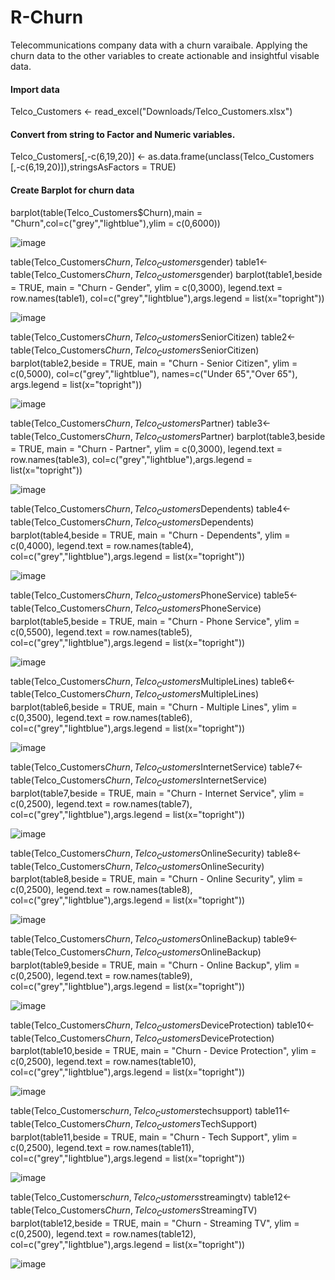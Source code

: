 # R-Churn
Telecommunications company data with a churn varaibale. Applying the churn data to the other variables to create actionable and insightful visable data.

#### Import data

Telco_Customers <- read_excel("Downloads/Telco_Customers.xlsx")

#### Convert from string to Factor and Numeric variables.

Telco_Customers[,-c(6,19,20)] <- as.data.frame(unclass(Telco_Customers
                [,-c(6,19,20)]),stringsAsFactors = TRUE)

#### Create Barplot for churn data

barplot(table(Telco_Customers$Churn),main = "Churn",col=c("grey","lightblue"),ylim = c(0,6000))

![image](https://user-images.githubusercontent.com/114650133/199350073-f18128d4-4d8f-460f-93e0-33130ff75d63.png)

table(Telco_Customers$Churn,Telco_Customers$gender)
table1<-table(Telco_Customers$Churn,Telco_Customers$gender)
barplot(table1,beside = TRUE, main = "Churn - Gender", ylim = c(0,3000),
        legend.text = row.names(table1),
        col=c("grey","lightblue"),args.legend = list(x="topright"))

![image](https://user-images.githubusercontent.com/114650133/199351017-47beec2a-8e95-4b84-bac2-5529ea604f77.png)

table(Telco_Customers$Churn,Telco_Customers$SeniorCitizen)
table2<-table(Telco_Customers$Churn,Telco_Customers$SeniorCitizen)
barplot(table2,beside = TRUE, main = "Churn - Senior Citizen", ylim = c(0,5000),
        col=c("grey","lightblue"), names=c("Under 65","Over 65"),
        args.legend = list(x="topright"))

![image](https://user-images.githubusercontent.com/114650133/199351145-5e8863de-82fe-484a-a767-228debe89368.png)

table(Telco_Customers$Churn,Telco_Customers$Partner)
table3<-table(Telco_Customers$Churn,Telco_Customers$Partner)
barplot(table3,beside = TRUE, main = "Churn - Partner", ylim = c(0,3000),
        legend.text = row.names(table3),
        col=c("grey","lightblue"),args.legend = list(x="topright"))               
              
![image](https://user-images.githubusercontent.com/114650133/199351371-0442e006-cd8c-4320-97ec-931005cce59b.png)

table(Telco_Customers$Churn,Telco_Customers$Dependents)
table4<-table(Telco_Customers$Churn,Telco_Customers$Dependents)
barplot(table4,beside = TRUE, main = "Churn - Dependents", ylim = c(0,4000),
        legend.text = row.names(table4),
        col=c("grey","lightblue"),args.legend = list(x="topright"))

![image](https://user-images.githubusercontent.com/114650133/199351485-c6a24935-fbb5-4b2f-a6be-53075256be35.png)

table(Telco_Customers$Churn,Telco_Customers$PhoneService)
table5<-table(Telco_Customers$Churn,Telco_Customers$PhoneService)
barplot(table5,beside = TRUE, main = "Churn - Phone Service", ylim = c(0,5500),
        legend.text = row.names(table5),
        col=c("grey","lightblue"),args.legend = list(x="topright"))

![image](https://user-images.githubusercontent.com/114650133/199351564-60e60a40-8672-49d3-98f6-31b7a790e6e5.png)

table(Telco_Customers$Churn,Telco_Customers$MultipleLines)
table6<-table(Telco_Customers$Churn,Telco_Customers$MultipleLines)
barplot(table6,beside = TRUE, main = "Churn - Multiple Lines", ylim = c(0,3500),
        legend.text = row.names(table6),
        col=c("grey","lightblue"),args.legend = list(x="topright"))

![image](https://user-images.githubusercontent.com/114650133/199351655-4a35446c-68c8-42ce-b3cf-045ede4cb47d.png)

table(Telco_Customers$Churn,Telco_Customers$InternetService)
table7<-table(Telco_Customers$Churn,Telco_Customers$InternetService)
barplot(table7,beside = TRUE, main = "Churn - Internet Service", ylim = c(0,2500),
        legend.text = row.names(table7),
        col=c("grey","lightblue"),args.legend = list(x="topright"))

![image](https://user-images.githubusercontent.com/114650133/199351744-3416e406-a3d0-4812-819c-59f1d487aacc.png)

table(Telco_Customers$Churn,Telco_Customers$OnlineSecurity)
table8<-table(Telco_Customers$Churn,Telco_Customers$OnlineSecurity)
barplot(table8,beside = TRUE, main = "Churn - Online Security", ylim = c(0,2500),
        legend.text = row.names(table8),
        col=c("grey","lightblue"),args.legend = list(x="topright"))

![image](https://user-images.githubusercontent.com/114650133/199351823-d46f1a89-138f-4c40-a399-183dca4ee802.png)

table(Telco_Customers$Churn,Telco_Customers$OnlineBackup)
table9<-table(Telco_Customers$Churn,Telco_Customers$OnlineBackup)
barplot(table9,beside = TRUE, main = "Churn - Online Backup", ylim = c(0,2500),
        legend.text = row.names(table9),
        col=c("grey","lightblue"),args.legend = list(x="topright"))

![image](https://user-images.githubusercontent.com/114650133/199351879-50fec7d5-2e48-4abe-8c9e-3dabf30074a4.png)

table(Telco_Customers$Churn,Telco_Customers$DeviceProtection)
table10<-table(Telco_Customers$Churn,Telco_Customers$DeviceProtection)
barplot(table10,beside = TRUE, main = "Churn - Device Protection", ylim = c(0,2500),
        legend.text = row.names(table10),
        col=c("grey","lightblue"),args.legend = list(x="topright"))

![image](https://user-images.githubusercontent.com/114650133/199352079-1a262ce9-ed0f-44e9-a85d-43cdea20ef00.png)

table(Telco_Customers$churn,Telco_Customers$techsupport)
table11<-table(Telco_Customers$Churn,Telco_Customers$TechSupport)
barplot(table11,beside = TRUE, main = "Churn - Tech Support", ylim = c(0,2500),
        legend.text = row.names(table11),
        col=c("grey","lightblue"),args.legend = list(x="topright"))

![image](https://user-images.githubusercontent.com/114650133/199352206-adc59ab8-8d16-42eb-91fe-fb84b18b627e.png)

table(Telco_Customers$churn,Telco_Customers$streamingtv)
table12<-table(Telco_Customers$Churn,Telco_Customers$StreamingTV)
barplot(table12,beside = TRUE, main = "Churn - Streaming TV", ylim = c(0,2500),
        legend.text = row.names(table12),
        col=c("grey","lightblue"),args.legend = list(x="topright"))

![image](https://user-images.githubusercontent.com/114650133/199352307-575d4dac-8c96-4025-b287-35c07ebf6327.png)




















